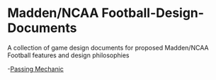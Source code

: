 # Madden/NCAA Football-Design-Documents
A collection of game design documents for proposed Madden/NCAA Football features and design philosophies

-[Passing Mechanic](https://github.com/FratNightGaming/Madden-Design-Documents/blob/2d87ca804f83dac96362c820b6878f834dbf238e/Passing%20Mechanic.md)
